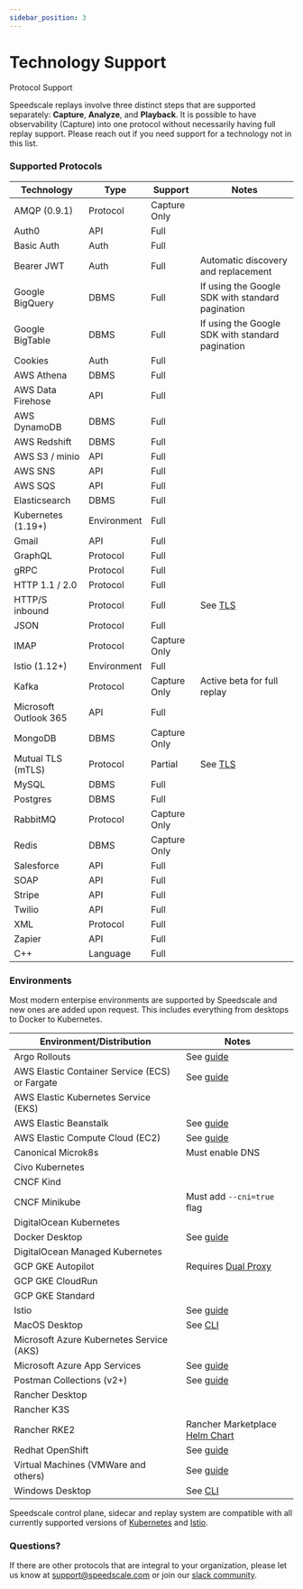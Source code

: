 ```yaml
---
sidebar_position: 3
---
```


# Technology Support

Protocol Support

Speedscale replays involve three distinct steps that are supported separately: **Capture**, **Analyze**, and **Playback**. It is possible to have observability (Capture) into one protocol without necessarily having full replay support. Please reach out if you need support for a technology not in this list.

### Supported Protocols <a href="#protocols" id="protocols"></a>

| Technology | Type | Support | Notes |
| ---------- | ---- | ------- | ----- |
| AMQP (0.9.1) | Protocol | Capture Only | |
| Auth0 | API | Full | |
| Basic Auth | Auth | Full | |
| Bearer JWT | Auth | Full | Automatic discovery and replacement|
| Google BigQuery | DBMS | Full | If using the Google SDK with standard pagination |
| Google BigTable | DBMS | Full | If using the Google SDK with standard pagination |
| Cookies | Auth | Full | |
| AWS Athena | DBMS | Full | |
| AWS Data Firehose | API | Full | |
| AWS DynamoDB | DBMS | Full | |
| AWS Redshift | DBMS | Full | |
| AWS S3 / minio | API | Full |  |
| AWS SNS | API | Full | |
| AWS SQS | API | Full | |
| Elasticsearch | DBMS | Full |  |
| Kubernetes (1.19+) | Environment | Full |  |
| Gmail | API | Full |  |
| GraphQL | Protocol | Full |  |
| gRPC | Protocol | Full |  |
| HTTP 1.1 / 2.0 | Protocol | Full |  |
| HTTP/S inbound | Protocol | Full | See [TLS](/setup/sidecar/tls/) |
| JSON | Protocol | Full |  |
| IMAP | Protocol | Capture Only |  |
| Istio (1.12+) | Environment | Full | |
| Kafka | Protocol | Capture Only | Active beta for full replay |
| Microsoft Outlook 365 | API | Full |  |
| MongoDB | DBMS | Capture Only |  |
| Mutual TLS (mTLS) | Protocol | Partial | See [TLS](/setup/sidecar/tls/) |
| MySQL | DBMS | Full | |
| Postgres | DBMS | Full |  |
| RabbitMQ | Protocol | Capture Only | |
| Redis | DBMS | Capture Only | |
| Salesforce | API | Full | |
| SOAP | API | Full | |
| Stripe | API | Full |  |
| Twilio | API | Full |  |
| XML | Protocol | Full |  |
| Zapier | API | Full | |
| C++ | Language | Full | |

### Environments <a href="#environments" id ="environments"></a>

Most modern enterpise environments are supported by Speedscale and new ones are added upon request. This includes everything from desktops to Docker to Kubernetes.

| Environment/Distribution | Notes |
| ------------ | ----- |
| Argo Rollouts | See [guide](../guides/argo.md) |
| AWS Elastic Container Service (ECS) or Fargate | See [guide](../setup/install/ecs.md) |
| AWS Elastic Kubernetes Service (EKS) | |
| AWS Elastic Beanstalk | See [guide](../setup/install/beanstalk.md) |
| AWS Elastic Compute Cloud (EC2) | See [guide](../setup/install/vm.md) |
| Canonical Microk8s | Must enable DNS |
| Civo Kubernetes | |
| CNCF Kind | |
| CNCF Minikube | Must add `--cni=true` flag |
| DigitalOcean Kubernetes | |
| Docker Desktop | See [guide](../setup/install/docker.md) |
| DigitalOcean Managed Kubernetes | |
| GCP GKE Autopilot | Requires [Dual Proxy](/setup/sidecar/proxy-modes/) |
| GCP GKE CloudRun | |
| GCP GKE Standard | |
| Istio | See [guide](../setup/install/istio.md) |
| MacOS Desktop | See [CLI](../guides/cli.md) |
| Microsoft Azure Kubernetes Service (AKS) | |
| Microsoft Azure App Services | See [guide](../setup/install/azure.md) |
| Postman Collections (v2+) | See [guide](../integration/import/import-postman.md) |
| Rancher Desktop | |
| Rancher K3S | |
| Rancher RKE2 | Rancher Marketplace [Helm Chart](https://rancher.com/docs/rancher/v2.6/en/helm-charts/) |
| Redhat OpenShift | See [guide](../setup/install/openshift.md) |
| Virtual Machines (VMWare and others) | See [guide](../setup/install/vm.md) |
| Windows Desktop | See [CLI](../guides/cli.md) |

Speedscale control plane, sidecar and replay system are compatible with all currently supported versions of [Kubernetes](https://kubernetes.io/releases/) and [Istio](https://istio.io/latest/docs/releases/supported-releases/).

### Questions?

If there are other protocols that are integral to your organization, please let us know at [support@speedscale.com](mailto:support@speedscale.com) or join our [slack community](https://slack.speedscale.com).
